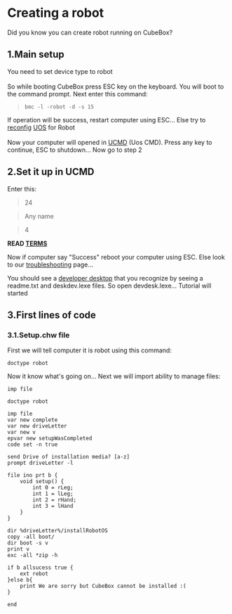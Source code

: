 # Creating a robot
Did you know you can create robot running on CubeBox?
## 1.Main setup
You need to set device type to robot
<br>
<br>
So while booting CubeBox press ESC key on the keyboard.
You will boot to the command prompt. Next enter this command:
> ```bmc -l -robot -d -s 15```

If operation will be success, restart computer using ESC...
Else try to [reconfig](uos-botconf.md) [UOS](uos-info.md) for Robot</a>
<br>
<br>
Now your computer will opened in [UCMD](ucmd-info.md) (Uos CMD).
Press any key to continue, ESC to shutdown...
Now go to step 2
## 2.Set it up in UCMD
Enter this:
> 24

> Any name

> 4

**READ [TERMS](yyan.md)**


Now if computer say "Success" reboot your computer using ESC. Else look to our [troubleshooting](troubleshooting-uos.md) page...

You should see a [developer desktop](devdesk.md) that you recognize by seeing a readme.txt and deskdev.lexe files. 
So open devdesk.lexe... Tutorial will started
## 3.First lines of code
### 3.1.Setup.chw file
First we will tell computer it is robot using this command:

```doctype robot```

Now it know what's going on... Next we will import ability to manage files:

```imp file```

```
doctype robot

imp file
var new complete
var new driveLetter
var new v
epvar new setupWasCompleted
code set -n true

send Drive of installation media? [a-z]
prompt driveLetter -l

file ino prt b {
	void setup() {
		int 0 = rLeg;
		int 1 = lLeg;
		int 2 = rHand;
		int 3 = lHand
	}
}

dir %driveLetter%/installRobotOS
copy -all boot/
dir boot -s v
print v
exc -all *zip -h

if b allsucess true {
	ext rebot
}else b{
	print We are sorry but CubeBox cannot be installed :(
}

end
```
